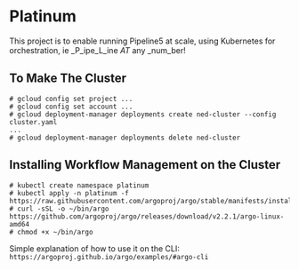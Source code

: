 # Platinum

This project is to enable running Pipeline5 at scale, using Kubernetes for orchestration, ie
_P_ipe_L_ine _AT_ any _num_ber!

## To Make The Cluster

```
# gcloud config set project ...
# gcloud config set account ...
# gcloud deployment-manager deployments create ned-cluster --config cluster.yaml
...
# gcloud deployment-manager deployments delete ned-cluster
```

## Installing Workflow Management on the Cluster

```
# kubectl create namespace platinum
# kubectl apply -n platinum -f https://raw.githubusercontent.com/argoproj/argo/stable/manifests/install.yaml
# curl -sSL -o ~/bin/argo https://github.com/argoproj/argo/releases/download/v2.2.1/argo-linux-amd64
# chmod +x ~/bin/argo
```

Simple explanation of how to use it on the CLI: `https://argoproj.github.io/argo/examples/#argo-cli`


